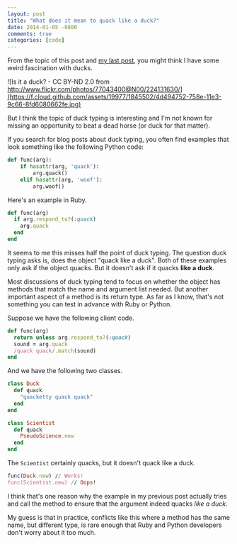 ```yaml
---
layout: post
title: "What does it mean to quack like a duck?"
date: 2014-01-05 -0800
comments: true
categories: [code]
---
```


From the topic of this post and [my last post](http://haacked.com/archive/2014/01/04/duck-typing/), you might think I have some weird fascination with ducks.

![Is it a duck? - CC BY-ND 2.0 from http://www.flickr.com/photos/77043400@N00/224131630/](https://f.cloud.github.com/assets/19977/1845502/4d494752-758e-11e3-9c66-8fd6080662fe.jpg)

But I think the topic of duck typing is interesting and I'm not known for missing an opportunity to beat a dead horse (or duck for that matter).

If you search for blog posts about duck typing, you often find examples that look something like the following Python code:

```python
def func(arg):
    if hasattr(arg, 'quack'):
        arg.quack()
    elif hasattr(arg, 'woof'):
        arg.woof()
```

Here's an example in Ruby.

```ruby
def func(arg)
  if arg.respond_to?(:quack)
    arg.quack
  end
end
```

It seems to me this misses half the point of duck typing. The question duck typing asks is, does the object "quack like a duck". Both of these examples only ask if the object quacks. But it doesn't ask if it quacks __like a duck__.

Most discussions of duck typing tend to focus on whether the object has methods that match the name and argument list needed. But another important aspect of a method is its return type. As far as I know, that's not something you can test in advance with Ruby or Python.

Suppose we have the following client code.

```ruby
def func(arg)
  return unless arg.respond_to?(:quack)
  sound = arg.quack
  /quack quack/.match(sound)
end
```

And we have the following two classes.

```ruby
class Duck
  def quack
    "quacketty quack quack"
  end
end

class Scientist
  def quack
    PseudoScience.new
  end
end
```

The `Scientist` certainly quacks, but it doesn't quack like a duck.

```ruby
func(Duck.new) // Works!
func(Scientist.new) // Oops!
```

I think that's one reason why the example in my previous post actually tries and call the method to ensure that the argument indeed quacks _like a duck_.

My guess is that in practice, conflicts like this where a method has the same name, but different type, is rare enough that Ruby and Python developers don't worry about it too much.

